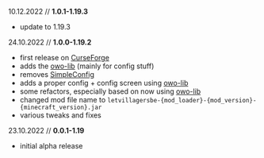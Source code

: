 10.12.2022 // **1.0.1-1.19.3**
- update to 1.19.3

24.10.2022 // **1.0.0-1.19.2**
- first release on [CurseForge](https://www.curseforge.com/minecraft/mc-mods/let-villagers-be)
- adds the [owo-lib](https://docs.wispforest.io/owo/features/) (mainly for config stuff)
- removes [SimpleConfig](https://github.com/magistermaks/fabric-simplelibs/tree/master/simple-config)
- adds a proper config + config screen using [owo-lib](https://docs.wispforest.io/owo/features/)
- some refactors, especially based on now using [owo-lib](https://docs.wispforest.io/owo/features/)
- changed mod file name to `letvillagersbe-{mod_loader}-{mod_version}-{minecraft_version}.jar`
- various tweaks and fixes

23.10.2022 // **0.0.1-1.19**
- initial alpha release
